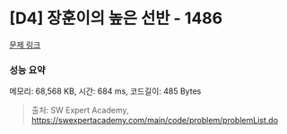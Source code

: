 # [D4] 장훈이의 높은 선반 - 1486 

[문제 링크](https://swexpertacademy.com/main/code/problem/problemDetail.do?contestProbId=AV2b7Yf6ABcBBASw) 

### 성능 요약

메모리: 68,568 KB, 시간: 684 ms, 코드길이: 485 Bytes



> 출처: SW Expert Academy, https://swexpertacademy.com/main/code/problem/problemList.do
